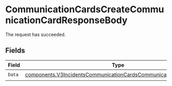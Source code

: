 # CommunicationCardsCreateCommunicationCardResponseBody

The request has succeeded.


## Fields

| Field                                                                                                                                                  | Type                                                                                                                                                   | Required                                                                                                                                               | Description                                                                                                                                            |
| ------------------------------------------------------------------------------------------------------------------------------------------------------ | ------------------------------------------------------------------------------------------------------------------------------------------------------ | ------------------------------------------------------------------------------------------------------------------------------------------------------ | ------------------------------------------------------------------------------------------------------------------------------------------------------ |
| `Data`                                                                                                                                                 | [components.V3IncidentsCommunicationCardsCommunicationCardResponse](../../models/components/v3incidentscommunicationcardscommunicationcardresponse.md) | :heavy_check_mark:                                                                                                                                     | N/A                                                                                                                                                    |